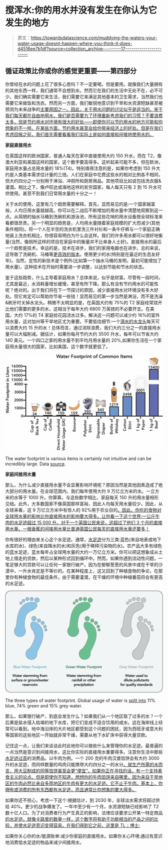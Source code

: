 # 搅浑水:你的用水并没有发生在你认为它发生的地方

> 原文：<https://towardsdatascience.com/muddying-the-waters-your-water-usage-doesnt-happen-where-you-think-it-does-d4516ee7b1df?source=collection_archive---------17----------------------->

## 循证政策比你或你的感觉更重要——第四部分

你曾经在水的问题上花了很多心思吗？不一定要喝，但是要用。就像我们大量拥有的其他东西一样，我们通常不会想到水。然而它在我们的生活中无处不在，必不可少。我们确实需要它来生活，我们需要它来满足其他基本的卫生需求，当然我们也需要它来做饭和洗衣。然而另一方面，我们敏锐地意识到干旱和水资源短缺甚至被预测为未来战争的[主要原因之一。因此，关于用水问题的讨论似乎是适当的。鉴于我们每天都在自由地用水，我们是否需要为了环境重新考虑我们的习惯？不要浪费太多，但是节约用水对环境有很大的好处——即使你可以节约用水的地方可能和你想象的不一样。在某些方面，节约用水甚至会给你带来经济上的好处。但是在我们考虑回报之前，我们首先需要看看我们实际上是如何直接和间接地使用水的。](https://www.weforum.org/agenda/2018/10/where-the-water-wars-of-the-future-will-be-fought/)

**家庭直接用水**

在英国这样的欧洲国家，普通人每天在家中直接使用大约 150 升水，而在 T2，像澳大利亚和美国这样的国家，这个数字要高得多。这听起来可能不多，但在欧洲，家庭用水量占总用水量的 18%(T4)。特别值得注意的是，如果你考虑到 150 升大约是人类基本需求估计量的三倍。人们在家庭中花费这些水的相对比例各不相同，但大约四分之一分别用于淋浴、冲厕所和厨房用品。其他项目比如说包括洗衣服&灌溉。相比之下，像卢旺达或海地这样的贫穷国家，每人每天只有 2 到 15 升水可供使用。甚至不到我们日常用水量的十分之一！

关于水的使用，这里有几个趋势需要解释。首先，显而易见的是:一个国家越富裕，人均日用水量就越高。你可以在二战后不断增加的用水量中清楚地观察到这一点。从简陋的抽水马桶到洗碗机和游泳池，所有这些花哨的用水设备按全球标准来看都很昂贵。另一个明显的趋势是，人均用水量随着家庭规模的扩大而减少(其他条件相同)。将一个人在半空的洗衣机里洗三件衬衫和一条牛仔裤与一个家庭正确地装上洗衣机相比，你很容易明白为什么会这样。我们的许多用水都可以很好地衡量(当然，像厕所这样的项目在家庭中的衡量并不比单身人士好)。直接用水的最后一个趋势是技术。幸运的是，技术在进步，我们的家用电器也在进步。总的来说，这导致了洗碗机、马桶等[更高效的版本](https://www.theguardian.com/lifeandstyle/2014/aug/06/best-domestic-water-saving-gadgets)。使用更少的水(特别是在最近的生态友好年)。当然，定性的新技术是个例外(比如第一个抽水马桶的发明，最初可能增加了用水量)，这种技术在开始时需要进一步调整，以达到节能和节水的状态。

鉴于这些趋势，什么主导着家庭用水？总体来说，似乎是财富。尽管有一段时间，尤其是最近，水消耗量增长缓慢，甚至有所下降。那么有没有节约用水的可能性呢？绝对的。出于我们将在下一节探讨的原因，减少直接用水对环境没有多大好处。但它肯定可以帮助你节省一些钱！显而易见的第一步当然是淋浴，而不是洗澡&刷牙时关掉水龙头。稍微不太明显的是，在英国大约有 75%的 T2 家庭经常烧开比他们需要的更多的水，这相当于每年大约 6800 万英镑的不必要开支。在美国，大约 17%的 T4 家庭给花园浇水过多。解决这一问题可以减少约 16%的室外用水量，这对加州等干旱地区尤为重要。不要低估细节:一个[滴水的水龙头](https://www.edenproject.com/learn/for-everyone/water-saving-tips)每天可以浪费大约 15 升的水！总体而言，通过消除浪费，我们大约三分之一的直接用水量可以大幅削减。据估计，如果你每月节约大约 3500 升水，每年可以节省大约 140 美元。一个四口之家的用水量不到平均月用水量的 20%,如果你生活在一个家庭用水量很大的国家，比如美国，这个数字就更低了。

![](img/e8dc2e5013d1f7341c63a01e2bc90e94.png)

The water footprint is various items is certainly not intuitive and can be incredibly large. Data [source](http://mentalfloss.com/article/59480/surprising-water-footprints-15-common-things).

**家庭间接用水量**

那么，为什么减少直接用水量不会显著影响环境呢？原因当然是其他因素造成了绝大部分的用水量。在全球范围内，我们每年使用大约 9 万亿立方米的水。一立方米的水等于 1000 升。你算算。与这些数字相比，家庭每天 150 升的用水量相形见绌。此外，大多数国家不像英国那样富裕，因此人均每天用水量较少。因此，从全球来看，这 9 万亿立方米中有惊人的 92%用于农业目的[。因此，你吃的食物对全球用水量的影响比你直接用水的影响要大得多。让你看一下这个世界:一公斤牛肉的水足迹超过 15 000 升。对于一个英国公民来说，这超过了他们 3 个月的直接用水量。一根香蕉的间接用水量比普通英国公民每天的直接用水量还要多！](https://waterfootprint.org/en/water-footprint/what-is-water-footprint/)

你有很好的理由来关心这个水足迹。通常，[水足迹](https://waterfootprint.org/en/water-footprint/what-is-water-footprint/)分为三类:蓝色(来自地表或地下水库的水)、绿色(来自降水的水)和灰色(用于稀释污染物的水)。农产品大多有绿色的蓝水足迹，蓝水每年占全球用水量的大约一万亿立方米。你可以把这想象成从土地上借走的贷款，然后以某种形式回到循环中。然而，如果你遇到流动性问题，一笔足够大的贷款可以让任何一家银行破产。因为在郁郁葱葱的风景中或在干旱的沙漠中，一升水肯定是不等价的。在某种程度上，这又回到了种植食物的争论，在那里你有种植食物的最佳条件。由于需要灌溉，在干燥的环境中种植番茄将会有更高的水足迹。

![](img/0b3cb36c0721fa1bb4d8d6f405be0e8d.png)

The three types of water footprint. Global usage of water is [split into](https://waterfootprint.org/en/water-footprint/what-is-water-footprint/) 11% blue, 74% green and 15% grey water.

那么，如果银行破产，到底会发生什么？如果我们从一个地区取了过多的水？一个后果是盐水侵入枯竭的地下水库，把它们变成不适合饮用的咸水。这在海岸线上经常可以看到。地中海沿岸的大片地区都受到这个问题的困扰，因为西班牙或意大利等国家的这些地区一开始就非常干燥，需要从地下水矿床中获得大量贷款。

记住这一点，让我们来谈谈此时此地你可以做些什么来管理你的水足迹。最普遍的一点当然是意识到间接用水，这比你实际的直接用水重要得多。注意你生活中那些[水足迹过高](https://waterfootprint.org/en/water-footprint/what-is-water-footprint/)的消费品。以牛肉为例。一个 200 克的牛肉汉堡馅饼会有大约 3000 升的水足迹，而同样数量的鸡肉只能携带大约四分之一的水分[。就生产所需的水而言，用大豆制成的同等馅饼甚至会更“便宜”。如果你正在寻找的话，有一个支持素食主义的论点。但是即使你不知道，想想你的牛肉馅饼来自哪里，因为来自干旱地区的牛肉必然比来自多雨地区的牛肉有更大的水足迹。它不止于牛肉。基本上，你拥有或消费的所有东西都有水足迹，而且通常比你想象的要大得多。](https://waterfootprint.org/en/water-footprint/personal-water-footprint/)

如果你还不担心，考虑一下这个:根据估计，到 2030 年，全球淡水需求将超过供给 40%。更少的战争爆发了。一年中至少有一个月，水资源短缺已经影响了 T2 数十亿人口。为了对消费者行为产生真正的影响，法律应该要求公开某一特定商品[的水足迹。就像卡路里的数量一样，这个数字将有助于功能相当的产品之间的比较，并使水足迹意识变得容易。在我们得到它之前，这里是 TL；博士:](https://waterfootprint.org/en/water-footprint/personal-water-footprint/)

如果你关心你的水/能源账单:减少你家庭的直接用水。如果你关心环境:通过有意识地消费低水足迹的物品来减少间接用水。